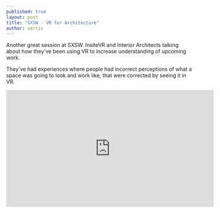 ```yaml
---
published: true
layout: post
title: "SXSW - VR for Architecture"
author: vertis
---
```


Another great session at SXSW. InsiteVR and Interior Architects talking about how they've been using VR to increase understanding of upcoming work.

They've had experiences where people had incorrect perceptions of what a space was going to look and work like, that were corrected by seeing it in VR.

<iframe width="560" height="315" src="https://www.youtube.com/embed/9NGupKOta2s" frameborder="0" allowfullscreen></iframe>
